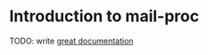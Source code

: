 # Introduction to mail-proc

TODO: write [great documentation](http://jacobian.org/writing/what-to-write/)

